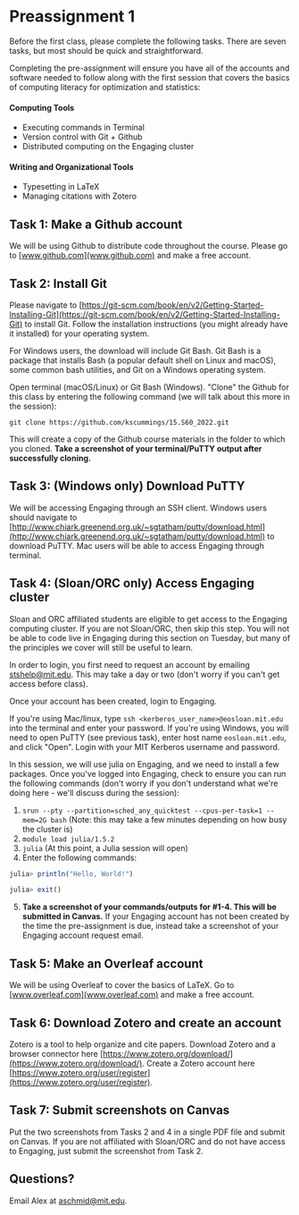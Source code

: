 # Preassignment 1

Before the first class, please complete the following tasks. There are seven tasks, but most should be quick and straightforward. 

Completing the pre-assignment will ensure you have all of the accounts and software needed to follow along with the first session that covers the basics of computing literacy for optimization and statistics:
#### Computing Tools
- Executing commands in Terminal 
- Version control with Git + Github
- Distributed computing on the Engaging cluster
#### Writing and Organizational Tools
- Typesetting in LaTeX 
- Managing citations with Zotero

## Task 1: Make a Github account

We will be using Github to distribute code throughout the course. Please go to [www.github.com](www.github.com) and make a free account.

## Task 2: Install Git

Please navigate to [https://git-scm.com/book/en/v2/Getting-Started-Installing-Git](https://git-scm.com/book/en/v2/Getting-Started-Installing-Git) to install Git. Follow the installation instructions (you might already have it installed) for your operating system.

For Windows users, the download will include Git Bash. Git Bash is a package that installs Bash (a popular default shell on Linux and macOS), some common bash utilities, and Git on a Windows operating system. 

Open terminal (macOS/Linux) or Git Bash (Windows). "Clone" the Github for this class by entering the following command (we will talk about this more in the session):

`git clone https://github.com/kscummings/15.S60_2022.git`

This will create a copy of the Github course materials in the folder to which you cloned. **Take a screenshot of your terminal/PuTTY output after successfully cloning.**

## Task 3: (Windows only) Download PuTTY

We will be accessing Engaging through an SSH client. Windows users should navigate to [http://www.chiark.greenend.org.uk/~sgtatham/putty/download.html](http://www.chiark.greenend.org.uk/~sgtatham/putty/download.html) to download PuTTY. Mac users will be able to access Engaging through terminal.

## Task 4: (Sloan/ORC only) Access Engaging cluster

Sloan and ORC affiliated students are eligible to get access to the Engaging computing cluster. If you are not Sloan/ORC, then skip this step. You will not be able to code live in Engaging during this section on Tuesday, but many of the principles we cover will still be useful to learn.

In order to login, you first need to request an account by emailing [stshelp@mit.edu](stshelp@mit.edu). This may take a day or two (don't worry if you can't get access before class).

Once your account has been created, login to Engaging.

If you're using Mac/linux, type `ssh <kerberos_user_name>@eosloan.mit.edu` into the terminal and enter your password. If you're using Windows, you will need to open PuTTY (see previous task), enter host name `eosloan.mit.edu`, and click "Open". Login with your MIT Kerberos username and password.

In this session, we will use julia on Engaging, and we need to install a few packages. Once you've logged into Engaging, check to ensure you can run the following commands (don't worry if you don't understand what we're doing here - we'll discuss during the session):

1. ```srun --pty --partition=sched_any_quicktest --cpus-per-task=1 --mem=2G bash```  (Note: this may take a few minutes depending on how busy the cluster is)
2. ```module load julia/1.5.2```
3. ```julia``` (At this point, a Julia session will open)
4. Enter the following commands:

```julia
julia> println("Hello, World!")

julia> exit()
```
5. **Take a screenshot of your commands/outputs for #1-4. This will be submitted in Canvas.** If your Engaging account has not been created by the time the pre-assignment is due, instead take a screenshot of your Engaging account request email.

## Task 5: Make an Overleaf account

We will be using Overleaf to cover the basics of LaTeX. Go to [www.overleaf.com](www.overleaf.com) and make a free account.

## Task 6: Download Zotero and create an account

Zotero is a tool to help organize and cite papers. Download Zotero and a browser connector here [https://www.zotero.org/download/](https://www.zotero.org/download/). Create a Zotero account here [https://www.zotero.org/user/register](https://www.zotero.org/user/register).

## Task 7: Submit screenshots on Canvas

Put the two screenshots from Tasks 2 and 4 in a single PDF file and submit on Canvas. If you are not affiliated with Sloan/ORC and do not have access to Engaging, just submit the screenshot from Task 2.

## Questions? 

Email Alex at aschmid@mit.edu.

